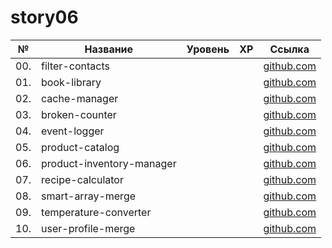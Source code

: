 # story06

| №   | Название                  | Уровень | XP  | Ссылка                                     |
| --- | ------------------------- | ------- | --- | ------------------------------------------ |
| 00. | filter-contacts           |         |     | [github.com](./filter-contacts/)           |
| 01. | book-library              |         |     | [github.com](./book-library/)              |
| 02. | cache-manager             |         |     | [github.com](./cache-manager/)             |
| 03. | broken-counter            |         |     | [github.com](./broken-counter/)            |
| 04. | event-logger              |         |     | [github.com](./event-logger/)              |
| 05. | product-catalog           |         |     | [github.com](./product-catalog/)           |
| 06. | product-inventory-manager |         |     | [github.com](./product-inventory-manager/) |
| 07. | recipe-calculator         |         |     | [github.com](./recipe-calculator/)         |
| 08. | smart-array-merge         |         |     | [github.com](./smart-array-merge/)         |
| 09. | temperature-converter     |         |     | [github.com](./temperature-converter/)     |
| 10. | user-profile-merge        |         |     | [github.com](./user-profile-merge/)        |
